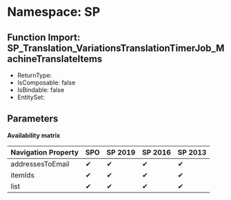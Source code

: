# Namespace: SP

## Function Import: SP_Translation_VariationsTranslationTimerJob_MachineTranslateItems

- ReturnType: 
- IsComposable: false
- IsBindable: false
- EntitySet: 

## Parameters

**Availability matrix**

Navigation Property | SPO | SP 2019 | SP 2016 | SP 2013
----------|-----|---------|---------|--------
addressesToEmail | ✔ | ✔ | ✔ | ✔
itemIds | ✔ | ✔ | ✔ | ✔
list | ✔ | ✔ | ✔ | ✔
